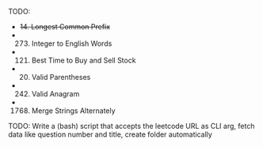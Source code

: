 TODO:
- <s>14. Longest Common Prefix</s>
- 273. Integer to English Words
- 121. Best Time to Buy and Sell Stock
- 20. Valid Parentheses
- 242. Valid Anagram
- 1768. Merge Strings Alternately

TODO:
Write a (bash) script that accepts the leetcode URL as CLI arg, fetch data like question number and title, create folder automatically
